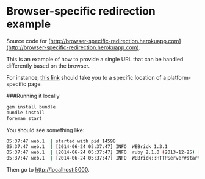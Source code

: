 # Browser-specific redirection example

Source code for [http://browser-specific-redirection.herokuapp.com](http://browser-specific-redirection.herokuapp.com).

This is an example of how to provide a single URL that can be handled differently based on the browser.

For instance, [this link](http://browser-specific-redirection.herokuapp.com/go/destination-3) should take you to a specific location of a platform-specific page.

###Running it locally

```bash
gem install bundle
bundle install
foreman start
```

You should see something like:

```bash
05:37:47 web.1  | started with pid 14598
05:37:47 web.1  | [2014-06-24 05:37:47] INFO  WEBrick 1.3.1
05:37:47 web.1  | [2014-06-24 05:37:47] INFO  ruby 2.1.0 (2013-12-25) [x86_64-darwin13.0]
05:37:47 web.1  | [2014-06-24 05:37:47] INFO  WEBrick::HTTPServer#start: pid=14598 port=5000
```

Then go to [http://localhost:5000](http://localhost:5000).
